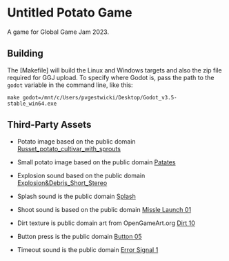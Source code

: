 # Untitled Potato Game

A game for Global Game Jam 2023.

## Building

The [Makefile] will build the Linux and Windows targets and also the zip file required for GGJ upload.
To specify where Godot is, pass the path to the `godot` variable in the command line,
like this:
```
make godot=/mnt/c/Users/pvgestwicki/Desktop/Godot_v3.5-stable_win64.exe
```

## Third-Party Assets
- Potato image based on the public domain [Russet_potato_cultivar_with_sprouts](https://en.wikipedia.org/wiki/File:Russet_potato_cultivar_with_sprouts.jpg)

- Small potato image based on the public domain [Patates](https://en.wikipedia.org/wiki/Potato#/media/File:Patates.jpg)

- Explosion sound based on the public domain [Explosion&Debris_Short_Stereo](https://freesound.org/people/Nox_Sound/sounds/560510/)

- Splash sound is the public domain [Splash](https://freesound.org/people/swordofkings128/sounds/398032/)

- Shoot sound is based on the public domain [Missle Launch 01](https://freesound.org/people/unfa/sounds/232184/)

- Dirt texture is public domain art from OpenGameArt.org [Dirt 10](https://opengameart.org/content/simple-seamless-tiles-of-dirt-and-sand-dirt-10-png)

- Button press is the public domain [Button 05](https://freesound.org/people/JarredGibb/sounds/219476/)

- Timeout sound is the public domain [Error Signal 1](https://freesound.org/people/Breviceps/sounds/445976/)